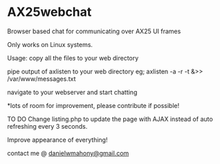 # AX25webchat
Browser based chat for communicating over AX25 UI frames

Only works on Linux systems.

Usage:
copy all the files to your web directory

pipe output of axlisten to your web directory
eg; axlisten -a -r -t &>> /var/www/messages.txt

navigate to your webserver and start chatting


*lots of room for improvement, please contribute if possible!

TO DO
Change listing.php to update the page with AJAX instead of auto refreshing every 3 seconds.

Improve appearance of everything!

contact me @ danielwmahony@gmail.com
